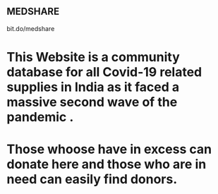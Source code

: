 ## MEDSHARE ##

bit.do/medshare

# This Website is a community database for all Covid-19 related supplies in India as it faced a massive second wave of the pandemic . 
# Those whoose have in excess can donate here and those who are in need can easily find donors.
